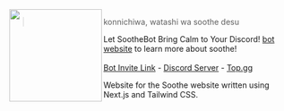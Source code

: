 <img src="https://cdn.discordapp.com/attachments/1098969636306960465/1135868449676066867/soothe1bc.png" width=165 align="left"/>

> konnichiwa, watashi wa soothe desu <br>

Let SootheBot Bring Calm to Your Discord! [bot website](https://soothe.is-a.fun/) to learn more about soothe! <br><br>
[Bot Invite Link](https://discord.com/api/oauth2/authorize?client_id=1135657945653313566&permissions=8&scope=bot%20applications.commands&redirect_uri=https%3A%2F%2Fsoothe.is-a.fun%2Fthankyou) - [Discord Server](https://discord.gg/WFfjrQxnfH) - [Top.gg](https://top.gg/user/361407102650109952)
<br>


Website for the Soothe website written using Next.js and Tailwind CSS.
